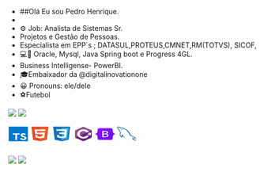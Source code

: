 - ##Olá Eu sou Pedro Henrique.
- 
- ⚙ Job: Analista de Sistemas Sr.
- Projetos e Gestão de Pessoas.
- Especialista em EPP´s ; DATASUL,PROTEUS,CMNET,RM(TOTVS), SICOF,
- 💻💾 Oracle, Mysql, Java Spring boot e Progress 4GL.
- Business Intelligense- PowerBI.
- 🎓Embaixador da @digitalinovationone
- 😀 Pronouns: ele/dele
- ⚽Futebol


<div align="center 
<a href="https://github.com/Pedroleoncio">
<img height="180em" src="https://github-readme-stats.vercel.app/api?username=Pedroleoncio&show_icons=true&theme=dracula&include_all_commits=true&count_private=true"/>
<img height="180em" src="https://github-readme-stats.vercel.app/api/top-langs/?username=Pedroleoncio&layout=compact&langs_count=7&theme=dracula"/>
                                                                                                                                                 </div >
<div style="display: inline_block">    <br 
<img align="center" alt="Rafa-Js" height="30" width="40" src="https://raw.githubusercontent.com/devicons/devicon/master/icons/javascript/javascript-plain.svg">
<img align="center" alt="Rafa-Ts" height="30" width="40" src="https://raw.githubusercontent.com/devicons/devicon/master/icons/typescript/typescript-plain.svg">
<img align="center" alt="Rafa-HTML" height="30" width="40" src="https://raw.githubusercontent.com/devicons/devicon/master/icons/html5/html5-original.svg">
<img align="center" alt="Rafa-CSS" height="30" width="40" src="https://raw.githubusercontent.com/devicons/devicon/master/icons/css3/css3-original.svg">
<img align="center" alt="Rafa-Csharp" height="30" width="40" src="https://raw.githubusercontent.com/devicons/devicon/master/icons/csharp/csharp-original.svg">
<img align="center" alt="Rafa-Bootstrap" height="30" width="40" src="https://raw.githubusercontent.com/devicons/devicon/master/icons/bootstrap/bootstrap-original.svg">
<img align="center" alt="Rafa-Bootstrap" height="30" width="40" src="https://raw.githubusercontent.com/devicons/devicon/master/icons/mysql/mysql-original.svg">


</div>

##

<div> 
   
<a href = "mailto:phleonciosilva@gmail.com"><img src="https://img.shields.io/badge/-Gmail-%23333?style=for-the-badge&logo=gmail&logoColor=white" target="_blank"></a>
<a href="https://www.linkedin.com/in/pedro-henrique-a15917b2/" target="_blank"><img src="https://img.shields.io/badge/-LinkedIn-%230077B5?style=for-the-badge&logo=linkedin&logoColor=white" target="_blank"></a> 

</div>
